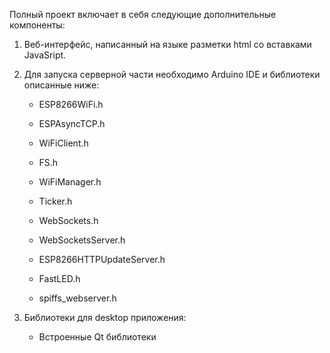 Полный проект включает в себя следующие дополнительные компоненты:

1. Веб-интерфейс, написанный на языке разметки html со вставками JavaSript.

2. Для запуска серверной части необходимо Arduino IDE и библиотеки описанные ниже:

   * ESP8266WiFi.h

   * ESPAsyncTCP.h

   * WiFiClient.h

   * FS.h
   * WiFiManager.h
   * Ticker.h
   * WebSockets.h
   * WebSocketsServer.h
   * ESP8266HTTPUpdateServer.h
   * FastLED.h
   * spiffs_webserver.h

3. Библиотеки для desktop приложения:
   * Встроенные Qt библиотеки


